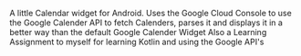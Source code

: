 A little Calendar widget for Android. 
Uses the Google Cloud Console to use the Google Calender API to fetch Calenders, parses it and displays it in a better way than the default Google Calender Widget
Also a Learning Assignment to myself for learning Kotlin and using the Google API's
